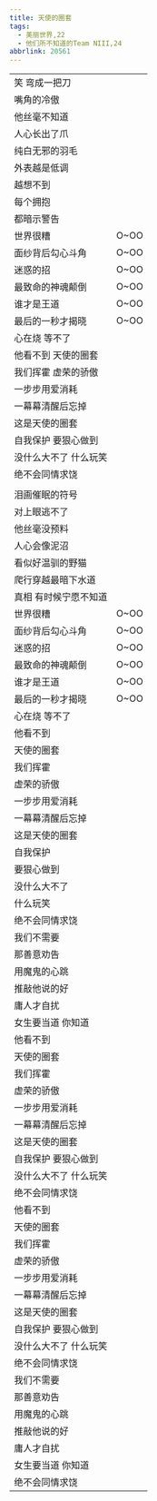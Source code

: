 ```yaml
---
title: 天使的圈套
tags:
  - 美丽世界,22
  - 他们所不知道的Team NIII,24
abbrlink: 20561
---
```

|      |      |
|--|--|
|笑 弯成一把刀|      |
|嘴角的冷傲|      |
|他丝毫不知道|      |
|人心长出了爪|      |
|纯白无邪的羽毛|      |
|外表越是低调|      |
|越想不到|      |
|每个拥抱|      |
|都暗示警告|      |
|世界很糟|O~OO|
|面纱背后勾心斗角|O~OO|
|迷惑的招|O~OO|
|最致命的神魂颠倒|O~OO|
|谁才是王道|O~OO|
|最后的一秒才揭晓|O~OO|
|心在烧 等不了|      |
|他看不到 天使的圈套|      |
|我们挥霍 虚荣的骄傲|      |
|一步步用爱消耗|      |
|一幕幕清醒后忘掉|      |
|这是天使的圈套|      |
|自我保护 要狠心做到|      |
|没什么大不了 什么玩笑|      |
|绝不会同情求饶|      |
|      |      |
|泪画催眠的符号|      |
|对上眼逃不了|      |
|他丝毫没预料|      |
|人心会像泥沼|      |
|看似好温驯的野猫|      |
|爬行穿越最暗下水道|      |
|真相 有时候宁愿不知道|      |
|世界很糟|O~OO|
|面纱背后勾心斗角|O~OO|
|迷惑的招|O~OO|
|最致命的神魂颠倒|O~OO|
|谁才是王道|O~OO|
|最后的一秒才揭晓|O~OO|
|心在烧 等不了|      |
|他看不到|      |
|天使的圈套|      |
|我们挥霍|      |
|虚荣的骄傲|      |
|一步步用爱消耗|      |
|一幕幕清醒后忘掉|      |
|这是天使的圈套|      |
|自我保护|      |
|要狠心做到|      |
|没什么大不了|      |
|什么玩笑|      |
|绝不会同情求饶|      |
|我们不需要|      |
|那善意劝告|      |
|用魔鬼的心跳|      |
|推敲他说的好|      |
|庸人才自扰|      |
|女生要当道 你知道|      |
|他看不到|      |
|天使的圈套|      |
|我们挥霍|      |
|虚荣的骄傲|      |
|一步步用爱消耗|      |
|一幕幕清醒后忘掉|      |
|这是天使的圈套|      |
|自我保护 要狠心做到|      |
|没什么大不了 什么玩笑|      |
|绝不会同情求饶|      |
|他看不到|      |
|天使的圈套|      |
|我们挥霍|      |
|虚荣的骄傲|      |
|一步步用爱消耗|      |
|一幕幕清醒后忘掉|      |
|这是天使的圈套|      |
|自我保护 要狠心做到|      |
|没什么大不了 什么玩笑|      |
|绝不会同情求饶|      |
|我们不需要|      |
|那善意劝告|      |
|用魔鬼的心跳|      |
|推敲他说的好|      |
|庸人才自扰|      |
|女生要当道 你知道|      |
|绝不会同情求饶|      |